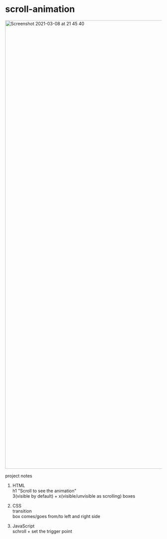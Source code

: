 # scroll-animation

<img width="1439" alt="Screenshot 2021-03-08 at 21 45 40" src="https://user-images.githubusercontent.com/71224770/110386209-ea849680-8057-11eb-8e5d-897dd7e53246.png">

project notes<br />

1. HTML<br />
h1 "Scroll to see the animation"<br />
3(visible by default) + x(visible/unvisible as scrolling) boxes<br />

2. CSS<br />
transition<br />
box comes/goes from/to left and right side<br />

3. JavaScript<br />
schroll + set the trigger point<br />
